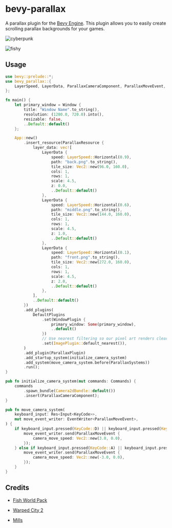 # bevy-parallax

A parallax plugin for the [Bevy Engine](https://bevyengine.org/). This plugin allows you to easily create scrolling parallax backgrounds for your games.

![cyberpunk](assets/cyberpunk.gif)

![fishy](assets/fishy.gif)

## Usage

```rust
use bevy::prelude::*;
use bevy_parallax::{
    LayerSpeed, LayerData, ParallaxCameraComponent, ParallaxMoveEvent, ParallaxPlugin, ParallaxResource, ParallaxSystems
};

fn main() {
    let primary_window = Window {
        title: "Window Name".to_string(),
        resolution: (1280.0, 720.0).into(),
        resizable: false,
        ..Default::default()
    };

    App::new()
        .insert_resource(ParallaxResource {
            layer_data: vec![
                LayerData {
                    speed: LayerSpeed::Horizontal(0.9),
                    path: "back.png".to_string(),
                    tile_size: Vec2::new(96.0, 160.0),
                    cols: 1,
                    rows: 1,
                    scale: 4.5,
                    z: 0.0,
                    ..Default::default()
                },
                LayerData {
                    speed: LayerSpeed::Horizontal(0.6),
                    path: "middle.png".to_string(),
                    tile_size: Vec2::new(144.0, 160.0),
                    cols: 1,
                    rows: 1,
                    scale: 4.5,
                    z: 1.0,
                    ..Default::default()
                },
                LayerData {
                    speed: LayerSpeed::Horizontal(0.1),
                    path: "front.png".to_string(),
                    tile_size: Vec2::new(272.0, 160.0),
                    cols: 1,
                    rows: 1,
                    scale: 4.5,
                    z: 2.0,
                    ..Default::default()
                },
            ],
            ..Default::default()
        })
        .add_plugins(
            DefaultPlugins
                .set(WindowPlugin {
                    primary_window: Some(primary_window),
                    ..default()
                })
                // Use nearest filtering so our pixel art renders clear
                .set(ImagePlugin::default_nearest()),
        )
        .add_plugin(ParallaxPlugin)
        .add_startup_system(initialize_camera_system)
        .add_system(move_camera_system.before(ParallaxSystems))
        .run();
}

pub fn initialize_camera_system(mut commands: Commands) {
    commands
        .spawn_bundle(Camera2dBundle::default())
        .insert(ParallaxCameraComponent);
}

pub fn move_camera_system(
    keyboard_input: Res<Input<KeyCode>>,
    mut move_event_writer: EventWriter<ParallaxMoveEvent>,
) {
    if keyboard_input.pressed(KeyCode::D) || keyboard_input.pressed(KeyCode::Right) {
        move_event_writer.send(ParallaxMoveEvent {
            camera_move_speed: Vec2::new(3.0, 0.0),
        });
    } else if keyboard_input.pressed(KeyCode::A) || keyboard_input.pressed(KeyCode::Left) {
        move_event_writer.send(ParallaxMoveEvent {
            camera_move_speed: Vec2::new(-3.0, 0.0),
        });
    }
}
```

## Credits

- [Fish World Pack](https://spicylobster.itch.io/fish-world-pack)

- [Warped City 2](https://ansimuz.itch.io/warped-city-2)

- [Mills](https://www.freepik.com/free-vector/flat-wheat-background-with-field_1599667.htm#query=mill%20background%20flat&position=25&from_view=search&track=ais#position=25&query=mill%20background%20flat)
